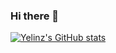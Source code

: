 ### Hi there 👋

<!--
**Yelinz/Yelinz** is a ✨ _special_ ✨ repository because its `README.md` (this file) appears on your GitHub profile.

Here are some ideas to get you started:

- 🔭 I’m currently working on ...
- 🌱 I’m currently learning ...
- 👯 I’m looking to collaborate on ...
- 🤔 I’m looking for help with ...
- 💬 Ask me about ...
- 📫 How to reach me: ...
- 😄 Pronouns: ...
- ⚡ Fun fact: ...
-->

[![Yelinz's GitHub stats](https://github-readme-stats.vercel.app/api?username=Yelinz&show_icons=true&theme=tokyonight)](https://github.com/anuraghazra/github-readme-stats)
